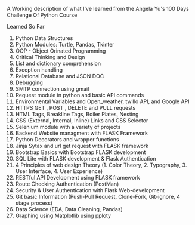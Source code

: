 A Working description of what I've learned from the Angela Yu's 100 Days Challenge Of Python Course

Learned So Far 
1. Python Data Structures
2. Python Modules: Turtle, Pandas, Tkinter
3. OOP - Object Orinated Programming
4. Critical Thinking and Design
5. List and dictionary comprehension
6. Exception handling
7. Relational Database and JSON DOC
8. Debugging
9. SMTP connection using gmail
10. Request module in python and basic API commands
11. Environmental Variables and Open_weather, twillo API, and Google API
12. HTTPS GET , POST , DELETE and PULL requests
13. HTML Tags, Breakline Tags, Boiler Plates, Nesting
14. CSS (External, Internal, Inline) Links and CSS Selector
15. Selenium module with a variety of projects 
16. Backend Website managment with FLASK Framework
17. Python Decorators and wrapper functions
18. Jinja Sytax and url get request with FLASK framework 
19. Bootstrap Basics with Bootstrap FLASK development
20. SQL Lite with FLASK development &  Flask Authentication
21. 4 Principles of web design Theory (1. Color Theory, 2. Typography, 3. User Interface, 4. User Experience)
22. RESTful API Development using FLASK framework
23. Route Checking Authentication (PostMan)
24. Security & User Authentication with Flask Web-development
25. Git basic Information (Push-Pull Request, Clone-Fork, Git-ignore, 4 stage process)
26. Data Science (EDA, Data Cleaning, Pandas)
27. Graphing using Matplotlib using pploty
